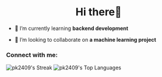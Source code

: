 <!---### Hi there 👋-->

<!--
**pk2409/pk2409** is a ✨ _special_ ✨ repository because its `README.md` (this file) appears on your GitHub profile.

Here are some ideas to get you started:-->

<!--- 🔭 I’m currently working on learning new technologies-->
<!--- 🌱 I’m currently learning Backend development-->
<!--- 👯 I’m looking to collaborate on projects related to Machine Learning or Backend development-->

<h1 align="center">Hi there👋</h1>

- 🌱 I’m currently learning **backend development**

- 👯 I’m looking to collaborate on **a machine learning project**

<h3 align="left">Connect with me:</h3>
<p align="left">
</p>


<!--<p><img align="center" src="https://github-readme-streak-stats.herokuapp.com/?user=pk2409&" alt="pk2409" /></p>-->
![pk2409's Streak](https://github-readme-streak-stats.herokuapp.com/?user=pk2409&theme=prussian&hide_border=true)
![pk2409's Top Languages](https://github-readme-stats.vercel.app/api/top-langs/?username=pk2409&theme=prussian&show_icons=true&hide_border=true&layout=compact)

